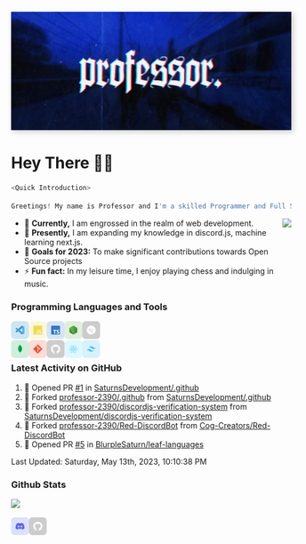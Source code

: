 <img src="./src/Banner-Ultrawide.jpg" style="box-shadow: 3px 3px 10px #00000035">

# Hey There 👋🏻

```js
<Quick Introduction>

Greetings! My name is Professor and I'm a skilled Programmer and Full Stack Developer.
```

<img align="right" src="https://lanyard-profile-readme.vercel.app/api/628269010362040321?bg=00000000" />

- 🔭 **Currently,** I am engrossed in the realm of web development.
- 🌱 **Presently,** I am expanding my knowledge in discord.js, machine learning next.js.
- 🥅 **Goals for 2023:** To make significant contributions towards Open Source projects
- ⚡ **Fun fact:** In my leisure time, I enjoy playing chess and indulging in music.

### Programming Languages and Tools

<a href="https://code.visualstudio.com/" target="_blank"><img class="icon" align="left" alt="Visual Studio Code" width="32px" src="./src/icons/vscode.svg" /></a>
<a href="https://developer.mozilla.org/en-US/docs/Web/JavaScript" target="_blank"><img class="icon" align="left" alt="JavaScript" width="32px" src="./src/icons/javascript.svg" /></a>
<a href="https://www.typescriptlang.org/" target="_blank"><img class="icon" align="left" alt="TypeScript" width="32px" src="./src/icons/typescript.svg" /></a>
<a href="https://nodejs.org/" target="_blank"><img class="icon" align="left" alt="Node.js" width="32px" src="./src/icons/nodejs.svg" /></a>
<a href="https://nextjs.org/" target="_blank"><img class="icon" align="left" alt="Next.js" width="32px" src="./src/icons/nextjs.svg" /></a>
<br/><br/>
<a href="https://www.mongodb.com/" target="_blank"><img class="icon" align="left" alt="MongoDB" width="32px" src="./src/icons/mongodb.svg" /></a>
<a href="https://git-scm.com/" target="_blank"><img class="icon" align="left" alt="Git" width="32px" src="./src/icons/git.svg"/></a>
<a href="https://github.com/" target="_blank"><img class="icon" align="left" alt="GitHub" width="32px" src="./src/icons/github.svg" /></a>
<a href="https://reactjs.org/" target="_blank"><img class="icon" align="left" alt="React" width="32px" src="./src/icons/react.svg" /></a>
<a href="https://tailwindcss.com/" target="_blank"><img class="icon" align="left" alt="Tailwind CSS" width="32px" src="./src/icons/tailwindcss.svg" /></a>
<br/>

### Latest Activity on GitHub
<!--RECENT_ACTIVITY:start-->
1. 💪 Opened PR [#1](https://github.com/SaturnsDevelopment/.github/pull/1) in [SaturnsDevelopment/.github](https://github.com/SaturnsDevelopment/.github)
2. 🔱 Forked [professor-2390/.github](https://github.com/professor-2390/.github) from [SaturnsDevelopment/.github](https://github.com/SaturnsDevelopment/.github)
3. 🔱 Forked [professor-2390/discordjs-verification-system](https://github.com/professor-2390/discordjs-verification-system) from [SaturnsDevelopment/discordjs-verification-system](https://github.com/SaturnsDevelopment/discordjs-verification-system)
4. 🔱 Forked [professor-2390/Red-DiscordBot](https://github.com/professor-2390/Red-DiscordBot) from [Cog-Creators/Red-DiscordBot](https://github.com/Cog-Creators/Red-DiscordBot)
5. 💪 Opened PR [#5](https://github.com/BlurpleSaturn/leaf-languages/pull/5) in [BlurpleSaturn/leaf-languages](https://github.com/BlurpleSaturn/leaf-languages)
<!--RECENT_ACTIVITY:end-->

<!--RECENT_ACTIVITY:last_update-->
Last Updated: Saturday, May 13th, 2023, 10:10:38 PM
<!--RECENT_ACTIVITY:last_update_end-->

### Github Stats
<img src="https://github-readme-stats.vercel.app/api?username=professor-2390&show_icons=true&theme=dark#gh-dark-mode-only">

[<img align="left" alt="Professor | Discord" width="32px" src="./src/icons/discord.svg" />][discord]
[<img align="left" alt="Professor | Discord" width="32px" src="./src/icons/github.svg" />][github]

<!-- Links -->

[discord]: https://discordapp.com/users/628269010362040321
[github]: https://github.com/professor-2390/
